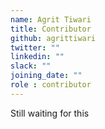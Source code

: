 ```yaml
---
name: Agrit Tiwari
title: Contributor
github: agrittiwari
twitter: ""
linkedin: ""
slack: ""
joining_date: ""
role : contributor
---
```


Still waiting for this
